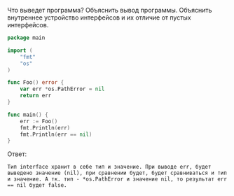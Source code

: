 Что выведет программа? Объяснить вывод программы. Объяснить внутреннее устройство интерфейсов и их отличие от пустых интерфейсов.

```go
package main

import (
	"fmt"
	"os"
)

func Foo() error {
	var err *os.PathError = nil
	return err
}

func main() {
	err := Foo()
	fmt.Println(err)
	fmt.Println(err == nil)
}
```

Ответ:
```
Тип interface хранит в себе тип и значение. При выводе err, будет выведено значение (nil), при сравнении будет, будет сравниваться и тип и значение. А тк. тип - *os.PathError и значение nil, то результат err == nil будет false.
```
